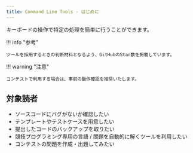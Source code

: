 ```yaml
---
title: Command Line Tools - はじめに
---
```


キーボードの操作で特定の処理を簡単に行うことができます。

!!! info "参考"

    ツールを採用するときの判断材料となるよう、GitHubのStar数を掲載しています。

!!! warning "注意"

    コンテストで利用する場合は、事前の動作確認を推奨いたします。

## 対象読者

- ソースコードにバグがないか確認したい
- テンプレートやテストケースを用意したい
- 提出したコードのバックアップを取りたい
- 競技プログラミング専用の言語 / 問題を自動的に解くツールを利用したい
- コンテストの問題を作成・出題してみたい
